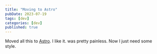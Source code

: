 ```yaml
---
title: "Moving to Astro"
pubDate: 2023-07-19
tags: [dev]
categories: [dev]
published: true
---
```


Moved all this to [Astro](https://astro.build/). I like it. was pretty painless. Now I just need some style.
